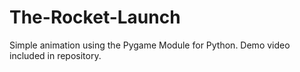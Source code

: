 # The-Rocket-Launch
Simple animation using the Pygame Module for Python.
Demo video included in repository.

